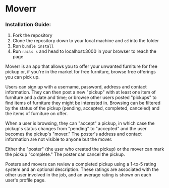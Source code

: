 # Moverr

### Installation Guide:
1. Fork the repository
2. Clone the repository down to your local machine and `cd` into the folder
3. Run `bundle install`
4. Run `rails s` and head to localhost:3000 in your browser to reach the page

Moverr is an app that allows you to offer your unwanted furniture for free pickup or, if you're in the market for free furniture, browse free offerings you can pick up.

Users can sign up with a username, password, address and contact information. They can then post a new "pickup" with at least one item of furniture and a date and time; or browse other users posted "pickups" to find items of furniture they might be interested in. Browsing can be filtered by the status of the pickup (pending, accepted, completed, canceled) and the items of furniture on offer.

When a user is browsing, they can "accept" a pickup, in which case the pickup's status changes from "pending" to "accepted" and the user becomes the pickup's "mover." The poster's address and contact information are not visible to anyone but the mover.

Either the "poster" (the user who created the pickup) or the mover can mark the pickup "complete." The poster can cancel the pickup.

Posters and movers can review a completed pickup using a 1-to-5 rating system and an optional description. These ratings are associated with the other user involved in the job, and an average rating is shown on each user's profile page.
